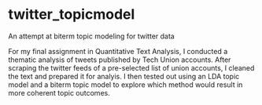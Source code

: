 # twitter_topicmodel
An attempt at biterm topic modeling for twitter data

For my final assignment in Quantitative Text Analysis, I conducted a thematic analysis of tweets published by Tech Union accounts. After scraping the twitter feeds of a pre-selected list of union accounts, I cleaned the text and prepared it for analyis. I then tested out using an LDA topic model and a biterm topic model to explore which method would result in more coherent topic outcomes.  

